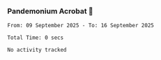 ### Pandemonium Acrobat 🤸

<!--START_SECTION:waka-->

```all_time
From: 09 September 2025 - To: 16 September 2025

Total Time: 0 secs

No activity tracked
```

<!--END_SECTION:waka-->
